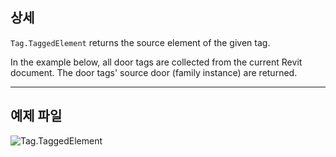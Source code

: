 ## 상세
`Tag.TaggedElement` returns the source element of the given tag.

In the example below, all door tags are collected from the current Revit document. The door tags' source door (family instance) are returned.
___
## 예제 파일

![Tag.TaggedElement](./Revit.Elements.Tag.TaggedElement_img.jpg)
